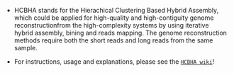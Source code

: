 * HCBHA stands for the Hierachical Clustering Based Hybrid Assembly, which could be applied for high-quality and high-contiguity genome reconstructionfrom the high-complexity systems by using iterative hybrid assembly, bining and reads mapping. The genome reconstruction methods require both the short reads and long reads from the same sample.

* For instructions, usage and explanations, please see the [`HCBHA wiki`](https://github.com/Hydro3639/HCBHA-STAS/blob/master/HCBHA%20wiki.md "HCBHA wiki")!
